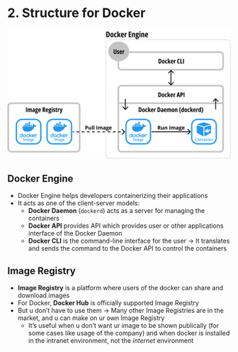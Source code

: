 # 2. Structure for Docker

![Docker structure (1).png](2%20Structur%200dc8d/Docker_structure_(1).png)

## Docker Engine

- Docker Engine helps developers containerizing their applications
- It acts as one of the client-server models:
    - **Docker Daemon** (`dockerd`) acts as a server for managing the containers
    - **Docker API** provides API which provides user or other applications interface of the Docker Daemon
    - **Docker CLI** is the command-line interface for the user → It translates and sends the command to the Docker API to control the containers

## Image Registry

- **Image Registry** is a platform where users of the docker can share and download images
- For Docker, **Docker Hub** is officially supported Image Registry
- But u don’t have to use them → Many other Image Registries are in the market, and u can make on ur own Image Registry
    - It’s useful when u don’t want ur image to be shown publically (for some cases like usage of the company) and when docker is installed in the intranet environment, not the *internet* environment